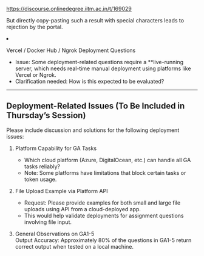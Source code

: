 https://discourse.onlinedegree.iitm.ac.in/t/169029

But directly copy-pasting such a result with special characters leads to rejection by the portal.</li>
</ul>
</li>
<li>
<p>Vercel / Docker Hub / Ngrok Deployment Questions</p>
<ul>
<li>Issue: Some deployment-related questions require a **live-running server, which needs real-time manual deployment using platforms like Vercel or Ngrok.</li>
<li>Clarification needed: How is this expected to be evaluated?</li>
</ul>
</li>
</ol>
<hr/>
<h2><a class="anchor" href="#p-611536-deployment-related-issues-to-be-included-in-thursdays-session-3" name="p-611536-deployment-related-issues-to-be-included-in-thursdays-session-3"></a>Deployment-Related Issues (To Be Included in Thursday’s Session)</h2>
<p>Please include discussion and solutions for the following deployment issues:</p>
<ol>
<li>
<p>Platform Capability for GA Tasks</p>
<ul>
<li>Which cloud platform (Azure, DigitalOcean, etc.) can handle all GA tasks reliably?</li>
<li>Note: Some platforms have limitations that block certain tasks or token usage.</li>
</ul>
</li>
<li>
<p>File Upload Example via Platform API</p>
<ul>
<li>Request: Please provide examples for both small and large file uploads using API from a cloud-deployed app.</li>
<li>This would help validate deployments for assignment questions involving file input.</li>
</ul>
</li>
<li>
<p>General Observations on GA1-5<br/>
Output Accuracy: Approximately 80% of the questions in GA1-5 return correct output when tested on a local machine.